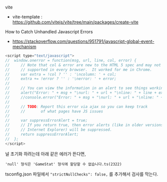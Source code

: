 
vite

* vite-template : <https://github.com/vitejs/vite/tree/main/packages/create-vite>

How to Catch Unhandled Javascript Errors
* <https://stackoverflow.com/questions/951791/javascript-global-event-mechanism>

```js
<script type="text/javascript">
//  window.onerror = function(msg, url, line, col, error) {
//     // Note that col & error are new to the HTML 5 spec and may not be
//     // supported in every browser.  It worked for me in Chrome.
//     var extra = !col ? '' : '\ncolumn: ' + col;
//     extra += !error ? '' : '\nerror: ' + error;
//
//     // You can view the information in an alert to see things working like this:
//     alert("Error: " + msg + "\nurl: " + url + "\nline: " + line + extra);
//     //console.error("Error: " + msg + "\nurl: " + url + "\nline: " + line + extra);
//
//     // TODO: Report this error via ajax so you can keep track
//     //       of what pages have JS issues
//
//     var suppressErrorAlert = true;
//     // If you return true, then error alerts (like in older versions of
//     // Internet Explorer) will be suppressed.
//     return suppressErrorAlert;
//  };
</script>
```

널 초기화 하려는데 아래 같은 에러가 뜬다면,

```'null' 형식은 'GameStat' 형식에 할당할 수 없습니다.ts(2322)```

tsconfig.json 파일에서 ```"strictNullChecks": false,``` 를 추가해서 검사를 막는다.
